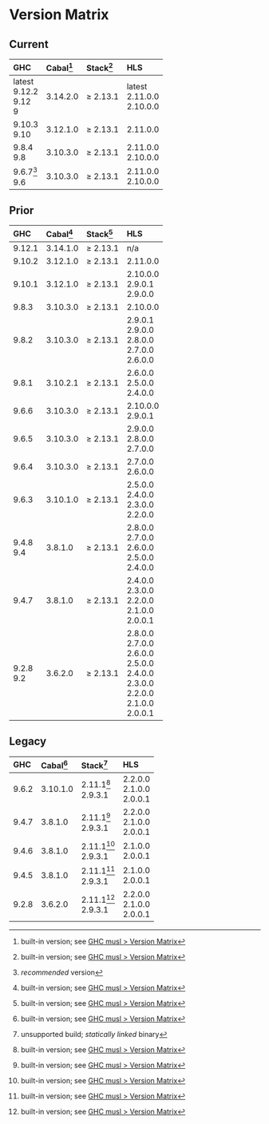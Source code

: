 # Version Matrix

## Current

| GHC                           | Cabal[^1] | Stack[^1] | HLS                            |
|:------------------------------|:----------|:----------|:------------------------------ |
| latest<br>9.12.2<br>9.12<br>9 | 3.14.2.0  | ≥ 2.13.1  | latest<br>2.11.0.0<br>2.10.0.0 |
| 9.10.3<br>9.10                | 3.12.1.0  | ≥ 2.13.1  | 2.11.0.0                       |
| 9.8.4<br>9.8                  | 3.10.3.0  | ≥ 2.13.1  | 2.11.0.0<br>2.10.0.0           |
| 9.6.7[^2]<br>9.6              | 3.10.3.0  | ≥ 2.13.1  | 2.11.0.0<br>2.10.0.0           |

[^1]: built-in version; see [GHC musl > Version Matrix](../VERSION_MATRIX.md)  
[^2]: *recommended* version

## Prior

| GHC          | Cabal[^1] | Stack[^1] | HLS                                                                                             |
|:-------------|:----------|:----------|:----------------------------------------------------------------------------------------------- |
| 9.12.1       | 3.14.1.0  | ≥ 2.13.1  | n/a                                                                                             |
| 9.10.2       | 3.12.1.0  | ≥ 2.13.1  | 2.11.0.0                                                                                        |
| 9.10.1       | 3.12.1.0  | ≥ 2.13.1  | 2.10.0.0<br>2.9.0.1<br>2.9.0.0                                                                  |
| 9.8.3        | 3.10.3.0  | ≥ 2.13.1  | 2.10.0.0                                                                                        |
| 9.8.2        | 3.10.3.0  | ≥ 2.13.1  | 2.9.0.1<br>2.9.0.0<br>2.8.0.0<br>2.7.0.0<br>2.6.0.0                                             |
| 9.8.1        | 3.10.2.1  | ≥ 2.13.1  | 2.6.0.0<br>2.5.0.0<br>2.4.0.0                                                                   |
| 9.6.6        | 3.10.3.0  | ≥ 2.13.1  | 2.10.0.0<br>2.9.0.1                                                                             |
| 9.6.5        | 3.10.3.0  | ≥ 2.13.1  | 2.9.0.0<br>2.8.0.0<br>2.7.0.0                                                                   |
| 9.6.4        | 3.10.3.0  | ≥ 2.13.1  | 2.7.0.0<br>2.6.0.0                                                                              |
| 9.6.3        | 3.10.1.0  | ≥ 2.13.1  | 2.5.0.0<br>2.4.0.0<br>2.3.0.0<br>2.2.0.0                                                        |
| 9.4.8<br>9.4 | 3.8.1.0   | ≥ 2.13.1  | 2.8.0.0<br>2.7.0.0<br>2.6.0.0<br>2.5.0.0<br>2.4.0.0                                             |
| 9.4.7        | 3.8.1.0   | ≥ 2.13.1  | 2.4.0.0<br>2.3.0.0<br>2.2.0.0<br>2.1.0.0<br>2.0.0.1                                             |
| 9.2.8<br>9.2 | 3.6.2.0   | ≥ 2.13.1  | 2.8.0.0<br>2.7.0.0<br>2.6.0.0<br>2.5.0.0<br>2.4.0.0<br>2.3.0.0<br>2.2.0.0<br>2.1.0.0<br>2.0.0.1 |

## Legacy

| GHC   | Cabal[^1] | Stack[^3]             | HLS                           |
|:------|:----------|:----------------------|:----------------------------- |
| 9.6.2 | 3.10.1.0  | 2.11.1[^1]<br>2.9.3.1 | 2.2.0.0<br>2.1.0.0<br>2.0.0.1 |
| 9.4.7 | 3.8.1.0   | 2.11.1[^1]<br>2.9.3.1 | 2.2.0.0<br>2.1.0.0<br>2.0.0.1 |
| 9.4.6 | 3.8.1.0   | 2.11.1[^1]<br>2.9.3.1 | 2.1.0.0<br>2.0.0.1            |
| 9.4.5 | 3.8.1.0   | 2.11.1[^1]<br>2.9.3.1 | 2.1.0.0<br>2.0.0.1            |
| 9.2.8 | 3.6.2.0   | 2.11.1[^1]<br>2.9.3.1 | 2.2.0.0<br>2.1.0.0<br>2.0.0.1 |

[^3]: unsupported build; *statically linked* binary
